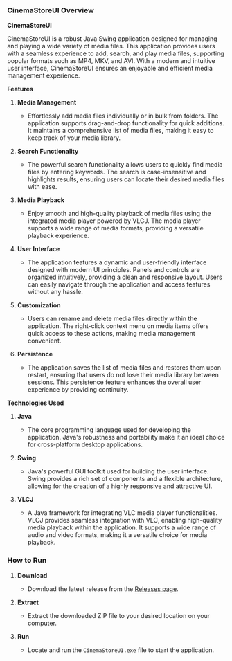 ### CinemaStoreUI Overview

**CinemaStoreUI**

CinemaStoreUI is a robust Java Swing application designed for managing and playing a wide variety of media files. This application provides users with a seamless experience to add, search, and play media files, supporting popular formats such as MP4, MKV, and AVI. With a modern and intuitive user interface, CinemaStoreUI ensures an enjoyable and efficient media management experience.

**Features**

1. **Media Management**
   - Effortlessly add media files individually or in bulk from folders. The application supports drag-and-drop functionality for quick additions. It maintains a comprehensive list of media files, making it easy to keep track of your media library.

2. **Search Functionality**
   - The powerful search functionality allows users to quickly find media files by entering keywords. The search is case-insensitive and highlights results, ensuring users can locate their desired media files with ease.

3. **Media Playback**
   - Enjoy smooth and high-quality playback of media files using the integrated media player powered by VLCJ. The media player supports a wide range of media formats, providing a versatile playback experience.

4. **User Interface**
   - The application features a dynamic and user-friendly interface designed with modern UI principles. Panels and controls are organized intuitively, providing a clean and responsive layout. Users can easily navigate through the application and access features without any hassle.

5. **Customization**
   - Users can rename and delete media files directly within the application. The right-click context menu on media items offers quick access to these actions, making media management convenient.

6. **Persistence**
   - The application saves the list of media files and restores them upon restart, ensuring that users do not lose their media library between sessions. This persistence feature enhances the overall user experience by providing continuity.

**Technologies Used**

1. **Java**
   - The core programming language used for developing the application. Java's robustness and portability make it an ideal choice for cross-platform desktop applications.

2. **Swing**
   - Java's powerful GUI toolkit used for building the user interface. Swing provides a rich set of components and a flexible architecture, allowing for the creation of a highly responsive and attractive UI.

3. **VLCJ**
   - A Java framework for integrating VLC media player functionalities. VLCJ provides seamless integration with VLC, enabling high-quality media playback within the application. It supports a wide range of audio and video formats, making it a versatile choice for media playback.

### How to Run

1. **Download**
   - Download the latest release from the [Releases page](link-to-releases-page).

2. **Extract**
   - Extract the downloaded ZIP file to your desired location on your computer.

3. **Run**
   - Locate and run the `CinemaStoreUI.exe` file to start the application.

